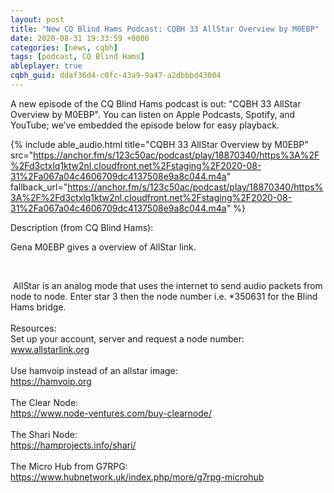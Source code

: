 ```yaml
---
layout: post
title: "New CQ Blind Hams Podcast: CQBH 33 AllStar Overview by M0EBP"
date: 2020-08-31 19:33:59 +0000
categories: [news, cqbh]
tags: [podcast, CQ Blind Hams]
ableplayer: true
cqbh_guid: ddaf36d4-c0fc-43a9-9a47-a2dbbbd43004
---
```


A new episode of the CQ Blind Hams podcast is out: "CQBH 33 AllStar Overview by M0EBP". You can listen on Apple Podcasts, Spotify, and YouTube; we’ve embedded the episode below for easy playback.

{% include able_audio.html title="CQBH 33 AllStar Overview by M0EBP" src="https://anchor.fm/s/123c50ac/podcast/play/18870340/https%3A%2F%2Fd3ctxlq1ktw2nl.cloudfront.net%2Fstaging%2F2020-08-31%2Fa067a04c4606709dc4137508e9a8c044.m4a" fallback_url="https://anchor.fm/s/123c50ac/podcast/play/18870340/https%3A%2F%2Fd3ctxlq1ktw2nl.cloudfront.net%2Fstaging%2F2020-08-31%2Fa067a04c4606709dc4137508e9a8c044.m4a" %}

Description (from CQ Blind Hams):

<p>Gena M0EBP gives a overview of AllStar link.</p>
<p><br></p>
<p>&nbsp;AllStar is an analog mode that uses the internet to send audio packets from node to node. Enter star 3 then the node number i.e. *350631 for the Blind Hams bridge.<br>
<br>
Resources:<br>
Set up your account, server and request a node number:<br>
<a href="http://www.allstarlink.org/" rel="noreferrer" target="_blank">www.allstarlink.org</a><br>
<br>
Use hamvoip instead of an allstar image:<br>
<a href="https://hamvoip.org/" rel="noreferrer" target="_blank">https://hamvoip.org</a><br>
<br>
The Clear Node:<br>
<a href="https://www.node-ventures.com/buy-clearnode/" rel="noreferrer" target="_blank">https://www.node-ventures.com/buy-clearnode/</a><br>
<br>
The Shari Node:<br>
<a href="https://hamprojects.info/shari/" rel="noreferrer" target="_blank">https://hamprojects.info/shari/</a><br>
<br>
The Micro Hub from G7RPG:<br>
<a href="https://www.hubnetwork.uk/index.php/more/g7rpg-microhub" rel="noreferrer" target="_blank">https://www.hubnetwork.uk/index.php/more/g7rpg-microhub</a></p>
